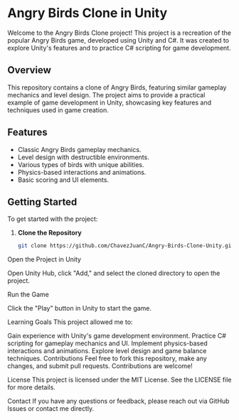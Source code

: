 # Angry Birds Clone in Unity

Welcome to the Angry Birds Clone project! This project is a recreation of the popular Angry Birds game, developed using Unity and C#. It was created to explore Unity's features and to practice C# scripting for game development.

## Overview

This repository contains a clone of Angry Birds, featuring similar gameplay mechanics and level design. The project aims to provide a practical example of game development in Unity, showcasing key features and techniques used in game creation.

## Features

- Classic Angry Birds gameplay mechanics.
- Level design with destructible environments.
- Various types of birds with unique abilities.
- Physics-based interactions and animations.
- Basic scoring and UI elements.

## Getting Started

To get started with the project:

1. **Clone the Repository**

   ```bash
   git clone https://github.com/ChavezJuanC/Angry-Birds-Clone-Unity.git
Open the Project in Unity

Open Unity Hub, click "Add," and select the cloned directory to open the project.

Run the Game

Click the "Play" button in Unity to start the game.

Learning Goals
This project allowed me to:

Gain experience with Unity's game development environment.
Practice C# scripting for gameplay mechanics and UI.
Implement physics-based interactions and animations.
Explore level design and game balance techniques.
Contributions
Feel free to fork this repository, make any changes, and submit pull requests. Contributions are welcome!

License
This project is licensed under the MIT License. See the LICENSE file for more details.

Contact
If you have any questions or feedback, please reach out via GitHub Issues or contact me directly.
